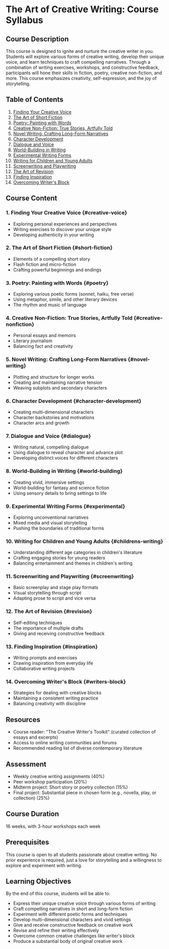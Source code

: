 # The Art of Creative Writing: Course Syllabus

## Course Description
This course is designed to ignite and nurture the creative writer in you. Students will explore various forms of creative writing, develop their unique voice, and learn techniques to craft compelling narratives. Through a combination of writing exercises, workshops, and constructive feedback, participants will hone their skills in fiction, poetry, creative non-fiction, and more. This course emphasizes creativity, self-expression, and the joy of storytelling.

## Table of Contents
1. [Finding Your Creative Voice](#creative-voice)
2. [The Art of Short Fiction](#short-fiction)
3. [Poetry: Painting with Words](#poetry)
4. [Creative Non-Fiction: True Stories, Artfully Told](#creative-nonfiction)
5. [Novel Writing: Crafting Long-Form Narratives](#novel-writing)
6. [Character Development](#character-development)
7. [Dialogue and Voice](#dialogue)
8. [World-Building in Writing](#world-building)
9. [Experimental Writing Forms](#experimental)
10. [Writing for Children and Young Adults](#childrens-writing)
11. [Screenwriting and Playwriting](#screenwriting)
12. [The Art of Revision](#revision)
13. [Finding Inspiration](#inspiration)
14. [Overcoming Writer's Block](#writers-block)

## Course Content

### 1. Finding Your Creative Voice {#creative-voice}
- Exploring personal experiences and perspectives
- Writing exercises to discover your unique style
- Developing authenticity in your writing

### 2. The Art of Short Fiction {#short-fiction}
- Elements of a compelling short story
- Flash fiction and micro-fiction
- Crafting powerful beginnings and endings

### 3. Poetry: Painting with Words {#poetry}
- Exploring various poetic forms (sonnet, haiku, free verse)
- Using metaphor, simile, and other literary devices
- The rhythm and music of language

### 4. Creative Non-Fiction: True Stories, Artfully Told {#creative-nonfiction}
- Personal essays and memoirs
- Literary journalism
- Balancing fact and creativity

### 5. Novel Writing: Crafting Long-Form Narratives {#novel-writing}
- Plotting and structure for longer works
- Creating and maintaining narrative tension
- Weaving subplots and secondary characters

### 6. Character Development {#character-development}
- Creating multi-dimensional characters
- Character backstories and motivations
- Character arcs and growth

### 7. Dialogue and Voice {#dialogue}
- Writing natural, compelling dialogue
- Using dialogue to reveal character and advance plot
- Developing distinct voices for different characters

### 8. World-Building in Writing {#world-building}
- Creating vivid, immersive settings
- World-building for fantasy and science fiction
- Using sensory details to bring settings to life

### 9. Experimental Writing Forms {#experimental}
- Exploring unconventional narratives
- Mixed media and visual storytelling
- Pushing the boundaries of traditional forms

### 10. Writing for Children and Young Adults {#childrens-writing}
- Understanding different age categories in children's literature
- Crafting engaging stories for young readers
- Balancing entertainment and themes in children's writing

### 11. Screenwriting and Playwriting {#screenwriting}
- Basic screenplay and stage play formats
- Visual storytelling through script
- Adapting prose to script and vice versa

### 12. The Art of Revision {#revision}
- Self-editing techniques
- The importance of multiple drafts
- Giving and receiving constructive feedback

### 13. Finding Inspiration {#inspiration}
- Writing prompts and exercises
- Drawing inspiration from everyday life
- Collaborative writing projects

### 14. Overcoming Writer's Block {#writers-block}
- Strategies for dealing with creative blocks
- Maintaining a consistent writing practice
- Balancing creativity with discipline

## Resources
- Course reader: "The Creative Writer's Toolkit" (curated collection of essays and excerpts)
- Access to online writing communities and forums
- Recommended reading list of diverse contemporary literature

## Assessment
- Weekly creative writing assignments (40%)
- Peer workshop participation (20%)
- Midterm project: Short story or poetry collection (15%)
- Final project: Substantial piece in chosen form (e.g., novella, play, or collection) (25%)

## Course Duration
16 weeks, with 3-hour workshops each week

## Prerequisites
This course is open to all students passionate about creative writing. No prior experience is required, just a love for storytelling and a willingness to explore and experiment with writing.

## Learning Objectives
By the end of this course, students will be able to:
- Express their unique creative voice through various forms of writing
- Craft compelling narratives in short and long-form fiction
- Experiment with different poetic forms and techniques
- Develop multi-dimensional characters and vivid settings
- Give and receive constructive feedback on creative work
- Revise and refine their writing effectively
- Overcome common creative challenges like writer's block
- Produce a substantial body of original creative work